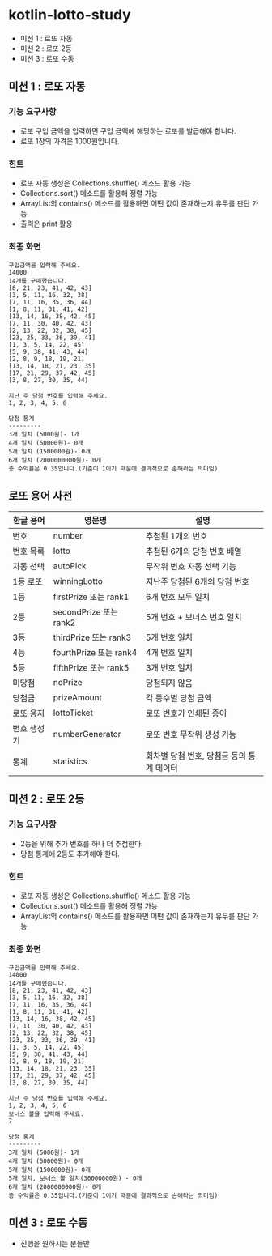 # kotlin-lotto-study

- 미션 1 : 로또 자동
- 미션 2 : 로또 2등
- 미션 3 : 로또 수동

## 미션 1 : 로또 자동

### 기능 요구사항

- 로또 구입 금액을 입력하면 구입 금액에 해당하는 로또를 발급해야 합니다.
- 로또 1장의 가격은 1000원입니다.

### 힌트

- 로또 자동 생성은 Collections.shuffle() 메소드 활용 가능
- Collections.sort() 메소드를 활용해 정렬 가능
- ArrayList의 contains() 메소드를 활용하면 어떤 값이 존재하는지 유무를 판단 가능
- 출력은 print 활용

### 최종 화면

```
구입금액을 입력해 주세요.
14000
14개를 구매했습니다.
[8, 21, 23, 41, 42, 43]
[3, 5, 11, 16, 32, 38]
[7, 11, 16, 35, 36, 44]
[1, 8, 11, 31, 41, 42]
[13, 14, 16, 38, 42, 45]
[7, 11, 30, 40, 42, 43]
[2, 13, 22, 32, 38, 45]
[23, 25, 33, 36, 39, 41]
[1, 3, 5, 14, 22, 45]
[5, 9, 38, 41, 43, 44]
[2, 8, 9, 18, 19, 21]
[13, 14, 18, 21, 23, 35]
[17, 21, 29, 37, 42, 45]
[3, 8, 27, 30, 35, 44]

지난 주 당첨 번호를 입력해 주세요.
1, 2, 3, 4, 5, 6

당첨 통계
---------
3개 일치 (5000원)- 1개
4개 일치 (50000원)- 0개
5개 일치 (1500000원)- 0개
6개 일치 (2000000000원)- 0개
총 수익률은 0.35입니다.(기준이 1이기 때문에 결과적으로 손해라는 의미임)
```

## 로또 용어 사전
| 한글 용어   | 영문명                   | 설명                       |
|---------|-----------------------|--------------------------|
| 번호      | number	               | 추첨된 1개의 번호               |
| 번호 목록   | lotto	                | 추첨된 6개의 당첨 번호 배열         |
| 자동 선택	  | autoPick	             | 무작위 번호 자동 선택 기능          |
| 1등 로또   | winningLotto          | 지난주 당첨된 6개의 당첨 번호        |
| 1등	     | firstPrize 또는 rank1	  | 6개 번호 모두 일치              |
| 2등	     | secondPrize 또는 rank2	 | 5개 번호 + 보너스 번호 일치        |
| 3등	     | thirdPrize 또는 rank3	  | 5개 번호 일치                 |
| 4등	     | fourthPrize 또는 rank4	 | 4개 번호 일치                 |
| 5등	     | fifthPrize 또는 rank5	  | 3개 번호 일치                 |
| 미당첨	    | noPrize	              | 당첨되지 않음                  |
| 당첨금	    | prizeAmount	          | 각 등수별 당첨 금액              |
| 로또 용지	  | lottoTicket	          | 로또 번호가 인쇄된 종이            |
| 번호 생성기	 | numberGenerator	      | 로또 번호 무작위 생성 기능          |
| 통계	     | statistics	           | 회차별 당첨 번호, 당첨금 등의 통계 데이터 |

## 미션 2 : 로또 2등

### 기능 요구사항

- 2등을 위해 추가 번호를 하나 더 추첨한다.
- 당첨 통계에 2등도 추가해야 한다.

### 힌트

- 로또 자동 생성은 Collections.shuffle() 메소드 활용 가능
- Collections.sort() 메소드를 활용해 정렬 가능
- ArrayList의 contains() 메소드를 활용하면 어떤 값이 존재하는지 유무를 판단 가능

### 최종 화면

```
구입금액을 입력해 주세요.
14000
14개를 구매했습니다.
[8, 21, 23, 41, 42, 43]
[3, 5, 11, 16, 32, 38]
[7, 11, 16, 35, 36, 44]
[1, 8, 11, 31, 41, 42]
[13, 14, 16, 38, 42, 45]
[7, 11, 30, 40, 42, 43]
[2, 13, 22, 32, 38, 45]
[23, 25, 33, 36, 39, 41]
[1, 3, 5, 14, 22, 45]
[5, 9, 38, 41, 43, 44]
[2, 8, 9, 18, 19, 21]
[13, 14, 18, 21, 23, 35]
[17, 21, 29, 37, 42, 45]
[3, 8, 27, 30, 35, 44]

지난 주 당첨 번호를 입력해 주세요.
1, 2, 3, 4, 5, 6
보너스 볼을 입력해 주세요.
7

당첨 통계
---------
3개 일치 (5000원)- 1개
4개 일치 (50000원)- 0개
5개 일치 (1500000원)- 0개
5개 일치, 보너스 볼 일치(30000000원) - 0개
6개 일치 (2000000000원)- 0개
총 수익률은 0.35입니다.(기준이 1이기 때문에 결과적으로 손해라는 의미임)
```

## 미션 3 : 로또 수동
- 진행을 원하시는 분들만